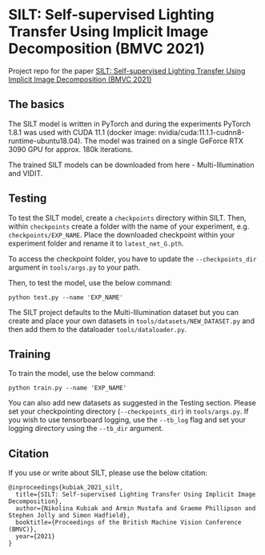 # SILT: Self-supervised Lighting Transfer Using Implicit Image Decomposition (BMVC 2021)
Project repo for the paper [SILT: Self-supervised Lighting Transfer Using Implicit Image Decomposition (BMVC 2021)](https://arxiv.org/abs/2110.12914)

## The basics
The SILT model is written in PyTorch and during the experiments PyTorch 1.8.1 was used with CUDA 11.1 (docker image: nvidia/cuda:11.1.1-cudnn8-runtime-ubuntu18.04). The model was trained on a single GeForce RTX 3090 GPU for approx. 180k iterations.

The trained SILT models can be downloaded from here - Multi-Illumination and VIDIT.

## Testing
To test the SILT model, create a ```checkpoints``` directory within SILT. Then, within ```checkpoints``` create a folder with the name of your experiment, e.g. ```checkpoints/EXP_NAME```. Place the downloaded checkpoint within your experiment folder and rename it to ```latest_net_G.pth```. 

To access the checkpoint folder, you have to update the ```--checkpoints_dir``` argument in ```tools/args.py``` to your path.

Then, to test the model, use the below command:
```
python test.py --name 'EXP_NAME'
```
The SILT project defaults to the Multi-Illumination dataset but you can create and place your own datasets in ```tools/datasets/NEW_DATASET.py``` and then add them to the dataloader ```tools/dataloader.py```.

## Training
To train the model, use the below command:
```
python train.py --name 'EXP_NAME'
```
You can also add new datasets as suggested in the Testing section. Please set your checkpointing directory (```--checkpoints_dir```) in ```tools/args.py```. If you wish to use tensorboard logging, use the ```--tb_log``` flag and set your logging directory using the ```--tb_dir``` argument.

## Citation
If you use or write about SILT, please use the below citation:
```
@inproceedings{kubiak_2021_silt,
  title={SILT: Self-supervised Lighting Transfer Using Implicit Image Decomposition},
  author={Nikolina Kubiak and Armin Mustafa and Graeme Phillipson and Stephen Jolly and Simon Hadfield},
  booktitle={Proceedings of the British Machine Vision Conference (BMVC)},
  year={2021}
}
```
